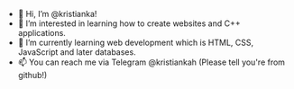 - 👋 Hi, I’m @kristianka!
- 👀 I’m interested in learning how to create websites and C++ applications.
- 🌱 I’m currently learning web development which is HTML, CSS, JavaScript and later databases.
- 📫 You can reach me via Telegram @kristiankah (Please tell you're from github!)

<!---
kristianka/kristianka is a ✨ special ✨ repository because its `README.md` (this file) appears on your GitHub profile.
You can click the Preview link to take a look at your changes.
--->
